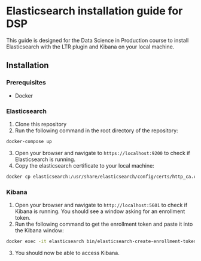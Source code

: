 # Elasticsearch installation guide for DSP

This guide is designed for the Data Science in Production course to install Elasticsearch with the LTR plugin and Kibana on your local machine.

## Installation

### Prerequisites

- Docker

### Elasticsearch

1. Clone this repository
2. Run the following command in the root directory of the repository:

```bash
docker-compose up
```

3. Open your browser and navigate to `https://localhost:9200` to check if Elasticsearch is running.
4. Copy the elasticsearch certificate to your local machine:

```bash
docker cp elasticsearch:/usr/share/elasticsearch/config/certs/http_ca.crt <path_to_save_certificate>
```

### Kibana

1. Open your browser and navigate to `http://localhost:5601` to check if Kibana is running. You should see a window asking for an enrollment token.
2. Run the following command to get the enrollment token and paste it into the Kibana window:

```bash
docker exec -it elasticsearch bin/elasticsearch-create-enrollment-token -s kibana
```

3. You should now be able to access Kibana.
